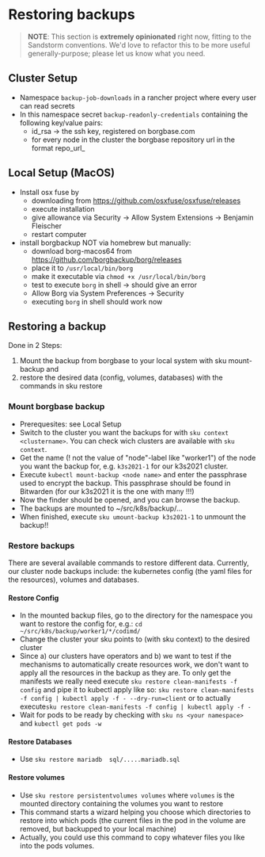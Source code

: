 # Restoring backups

> **NOTE**: This section is **extremely opinionated** right now, fitting to the Sandstorm
> conventions. We'd love to refactor this to be more useful generally-purpose; please let us
> know what you need.

## Cluster Setup
* Namespace `backup-job-downloads` in a rancher project where every user can read secrets
* In this namespace secret `backup-readonly-credentials` containing the following key/value pairs:
    * id_rsa -> the ssh key, registered on borgbase.com
    * for every node in the cluster the borgbase repository url in the format repo_url_<node name>

## Local Setup (MacOS)
* Install osx fuse by
    * downloading from https://github.com/osxfuse/osxfuse/releases
    * execute installation
    * give allowance via Security -> Allow System Extensions -> Benjamin Fleischer
    * restart computer
* install borgbackup NOT via homebrew but manually:
    * download borg-macos64 from https://github.com/borgbackup/borg/releases
    * place it to `/usr/local/bin/borg`
    * make it executable via `chmod +x /usr/local/bin/borg`
    * test to execute `borg` in shell -> should give an error
    * Allow Borg via System Preferences -> Security
    * executing `borg` in shell should work now

## Restoring a backup

Done in 2 Steps:
1) Mount the backup from borgbase to your local system with sku mount-backup and
2) restore the desired data (config, volumes, databases) with the commands in sku restore

### Mount borgbase backup
* Prerequesites: see Local Setup
* Switch to the cluster you want the backups for with `sku context <clustername>`. You can check wich clusters are available with `sku context`.
* Get the name (! not the value of "node"-label like "worker1") of the node you want the backup for, e.g. `k3s2021-1` for our k3s2021 cluster.
* Execute `kubectl mount-backup <node name>` and enter the passphrase used to encrypt the backup. This passphrase should be found in Bitwarden (for our k3s2021 it is the one with many !!!)
* Now the finder should be opened, and you can browse the backup.
* The backups are mounted to ~/src/k8s/backup/...
* When finished, execute `sku umount-backup k3s2021-1` to unmount the backup!!

### Restore backups

There are several available commands to restore different data. Currently, our cluster node backups include: the kubernetes config (the yaml files for the resources), volumes and databases.

#### Restore Config
* In the mounted backup files, go to the directory for the namespace you want to restore the config for, e.g.: `cd ~/src/k8s/backup/worker1/*/codimd/`
* Change the cluster your sku points to (with sku context) to the desired cluster
* Since a) our clusters have operators and b) we want to test if the mechanisms to automatically create resources work, we don't want to apply all the resources in the backup as they are. To only get the manifests we really need execute `sku restore clean-manifests -f config` and pipe it to kubectl apply like so: `sku restore clean-manifests -f config | kubectl apply -f - --dry-run=client` or to actually execute`sku restore clean-manifests -f config | kubectl apply -f -`
* Wait for pods to be ready by checking with `sku ns <your namespace>` and `kubectl get pods -w`

#### Restore Databases
* Use `sku restore mariadb  sql/.....mariadb.sql`

#### Restore volumes
* Use `sku restore persistentvolumes volumes` where `volumes` is the mounted directory containing the volumes you want to restore
* This command starts a wizard helping you choose which directories to restore into which pods (the current files in the pod in the volume are removed, but backupped to your local machine)
* Actually, you could use this command to copy whatever files you like into the pods volumes.
